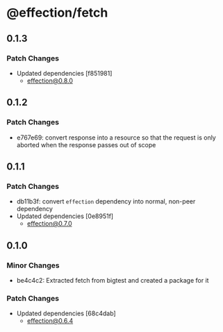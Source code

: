 # @effection/fetch

## 0.1.3

### Patch Changes

- Updated dependencies [f851981]
  - effection@0.8.0

## 0.1.2

### Patch Changes

- e767e69: convert response into a resource so that the request is only aborted
  when the response passes out of scope

## 0.1.1

### Patch Changes

- db11b3f: convert `effection` dependency into normal, non-peer dependency
- Updated dependencies [0e8951f]
  - effection@0.7.0

## 0.1.0

### Minor Changes

- be4c4c2: Extracted fetch from bigtest and created a package for it

### Patch Changes

- Updated dependencies [68c4dab]
  - effection@0.6.4
